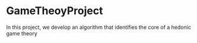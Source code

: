 # GameTheoyProject
In this project, we develop an algorithm that identifies the core of a hedonic game theory
